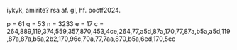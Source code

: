 iykyk, amirite? rsa af. gl, hf. poctf2024.

p = 61
q = 53
n = 3233
e = 17
c = 264,889,119,374,559,357,870,453,4ce,264,77,a5d,87a,170,77,87a,b5a,a5d,119,87a,87a,b5a,2b2,170,96c,70a,77,7aa,870,b5a,6ed,170,5ec
